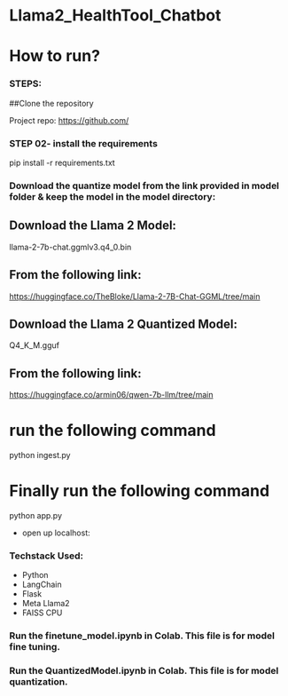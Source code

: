 # Llama2_HealthTool_Chatbot

# How to run?
### STEPS:


##Clone the repository


Project repo: https://github.com/


### STEP 02- install the requirements

pip install -r requirements.txt


### Download the quantize model from the link provided in model folder & keep the model in the model directory:


## Download the Llama 2 Model:

llama-2-7b-chat.ggmlv3.q4_0.bin


## From the following link:
https://huggingface.co/TheBloke/Llama-2-7B-Chat-GGML/tree/main


## Download the Llama 2 Quantized Model:

Q4_K_M.gguf


## From the following link:
https://huggingface.co/armin06/qwen-7b-llm/tree/main


# run the following command
python ingest.py



# Finally run the following command
python app.py


- open up localhost:



### Techstack Used:

- Python
- LangChain
- Flask
- Meta Llama2
- FAISS CPU

### Run the finetune_model.ipynb in Colab. This file is for model fine tuning.
### Run the QuantizedModel.ipynb in Colab. This file is for model quantization.
